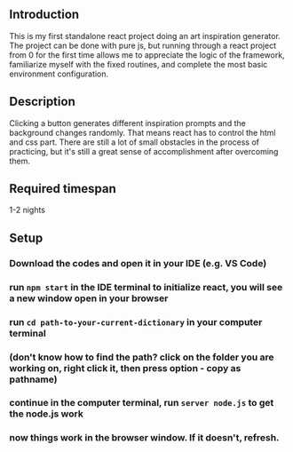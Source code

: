 ## Introduction

This is my first standalone react project doing an art inspiration generator. The project can be done with pure js, but running through a react project from 0 for the first time allows me to appreciate the logic of the framework, familiarize myself with the fixed routines, and complete the most basic environment configuration.

## Description

Clicking a button generates different inspiration prompts and the background changes randomly. That means react has to control the html and css part. There are still a lot of small obstacles in the process of practicing, but it's still a great sense of accomplishment after overcoming them.

## Required timespan

1-2 nights

## Setup

### Download the codes and open it in your IDE (e.g. VS Code)
### run `npm start` in the IDE terminal to initialize react, you will see a new window open in your browser
### run `cd path-to-your-current-dictionary` in your computer terminal
### (don't know how to find the path? click on the folder you are working on, right click it, then press option - copy as pathname)
### continue in the computer terminal, run `server node.js` to get the node.js work
### now things work in the browser window. If it doesn't, refresh.
